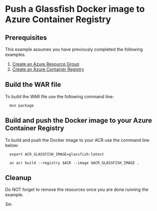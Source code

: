
# Push a Glassfish Docker image to Azure Container Registry

## Prerequisites

This example assumes you have previously completed the following examples.

1. [Create an Azure Resource Group](../../group/create/)
1. [Create an Azure Container Registry](../create/)

<!-- workflow.cron(0 4 * * 2) -->
<!-- workflow.include(../create/README.md) -->

## Build the WAR file

<!-- workflow.run()

cd acr/glassfish

  -->

To build the WAR file use the following command line:

```shell
  mvn package
```

## Build and push the Docker image to your Azure Container Registry

To build and push the Docker image to your ACR use the command line below:

```shell
  export ACR_GLASSFISH_IMAGE=glassfish:latest

  az acr build --registry $ACR --image $ACR_GLASSFISH_IMAGE .
```

<!-- workflow.run()

cd ../..

  -->

<!-- workflow.directOnly()

export RESULT=$(az acr repository show --name $ACR --image $ACR_GLASSFISH_IMAGE)
az group delete --name $RESOURCE_GROUP --yes || true

if [[ -z $RESULT ]]; then
  echo "Unable to find $ACR_GLASSFISH_NAME image"
  exit 1
fi

  -->

## Cleanup

Do NOT forget to remove the resources once you are done running the example.

3m

